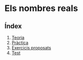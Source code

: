 # Els nombres reals

## Índex

1. [Teoria](realestexteo1.pdf)
2. [Pràctica](realestexejer1.pdf)
3. [Exercicis proposats](realestexpro1.pdf)
4. [Test](realestexexa1.pdf)
